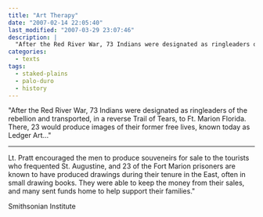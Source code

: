 ```yaml
---
title: "Art Therapy"
date: "2007-02-14 22:05:40"
last_modified: "2007-03-29 23:07:46"
description: |
  "After the Red River War, 73 Indians were designated as ringleaders of the rebellion and transported, in a reverse Trail of Tears, to Ft. Marion Florida. There, 23 would produce images of their former free lives, known today as Ledger Art..."
categories:
  - texts
tags:
  - staked-plains
  - palo-duro
  - history  
---
```

"After the Red River War, 73 Indians were designated as ringleaders of the rebellion and transported, in a reverse Trail of Tears, to Ft. Marion Florida. There, 23 would produce images of their former free lives, known today as Ledger Art..."

***

Lt. Pratt encouraged the men to produce souveneirs for sale to the tourists who frequented St. Augustine, and 23 of the Fort Marion prisoners are known to have produced drawings during their tenure in the East, often in small drawing books. They were able to keep the money from their sales, and many sent funds home to help support their families."

Smithsonian Institute
